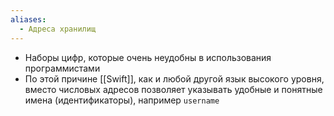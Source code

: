 ```yaml
---
aliases:
  - Адреса хранилищ
---
```

- Наборы цифр, которые очень неудобны в использования программистами
- По этой причине [[Swift]], как и любой другой язык высокого уровня, вместо числовых адресов позволяет указывать удобные и понятные имена (идентификаторы), например `username`